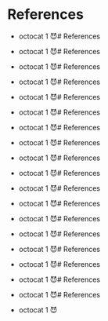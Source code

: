 # References

* octocat 1 😈# References

* octocat 1 😈# References

* octocat 1 😈# References

* octocat 1 😈# References

* octocat 1 😈# References

* octocat 1 😈# References

* octocat 1 😈# References

* octocat 1 😈# References

* octocat 1 😈# References

* octocat 1 😈# References

* octocat 1 😈# References

* octocat 1 😈# References

* octocat 1 😈# References

* octocat 1 😈# References

* octocat 1 😈# References

* octocat 1 😈# References

* octocat 1 😈# References

* octocat 1 😈# References

* octocat 1 😈
